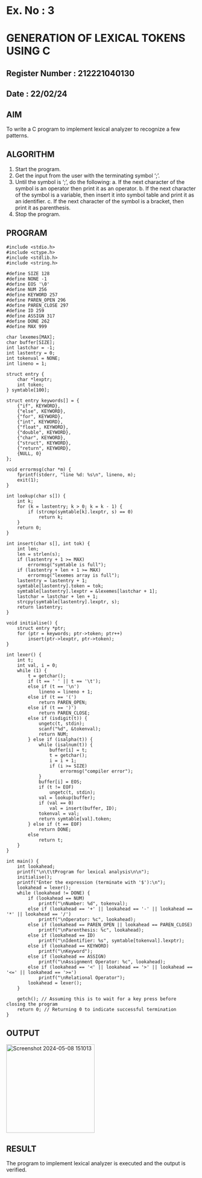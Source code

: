 # Ex. No : 3	
# GENERATION OF LEXICAL TOKENS USING C
## Register Number : 212221040130
## Date : 22/02/24

## AIM   
To write a C program to implement lexical analyzer to recognize a few patterns.

## ALGORITHM
1)	Start the program.
2)	Get the input from the user with the terminating symbol ‘;’.
3)	Until the symbol is ‘;’, do the following:
         a.	If the next character of the symbol is an operator then print it as an operator.
         b.	If the next character of the symbol is a variable, then insert it into symbol table and print it as an identifier.
         c.	If the next character of the symbol is a bracket, then print it as parenthesis.
4)	Stop the program.


## PROGRAM
```
#include <stdio.h> 
#include <ctype.h> 
#include <stdlib.h> 
#include <string.h>

#define SIZE 128
#define NONE -1 
#define EOS '\0' 
#define NUM 256
#define KEYWORD 257
#define PAREN_OPEN 296
#define PAREN_CLOSE 297
#define ID 259
#define ASSIGN 317
#define DONE 262
#define MAX 999

char lexemes[MAX];
char buffer[SIZE];
int lastchar = -1;
int lastentry = 0;
int tokenval = NONE;
int lineno = 1;

struct entry {
    char *lexptr;
    int token;
} symtable[100];

struct entry keywords[] = {
    {"if", KEYWORD},
    {"else", KEYWORD},
    {"for", KEYWORD},
    {"int", KEYWORD},
    {"float", KEYWORD},
    {"double", KEYWORD},
    {"char", KEYWORD},
    {"struct", KEYWORD},
    {"return", KEYWORD},
    {NULL, 0}
};

void errormsg(char *m) {
    fprintf(stderr, "line %d: %s\n", lineno, m);
    exit(1);
}

int lookup(char s[]) {
    int k;
    for (k = lastentry; k > 0; k = k - 1) {
        if (strcmp(symtable[k].lexptr, s) == 0)
            return k;
    }
    return 0;
}

int insert(char s[], int tok) {
    int len;
    len = strlen(s);
    if (lastentry + 1 >= MAX)
        errormsg("symtable is full");
    if (lastentry + len + 1 >= MAX)
        errormsg("lexemes array is full");
    lastentry = lastentry + 1;
    symtable[lastentry].token = tok;
    symtable[lastentry].lexptr = &lexemes[lastchar + 1];
    lastchar = lastchar + len + 1;
    strcpy(symtable[lastentry].lexptr, s);
    return lastentry;
}

void initialise() {
    struct entry *ptr;
    for (ptr = keywords; ptr->token; ptr++)
        insert(ptr->lexptr, ptr->token);
}

int lexer() {
    int t;
    int val, i = 0;
    while (1) {
        t = getchar();
        if (t == ' ' || t == '\t');
        else if (t == '\n')
            lineno = lineno + 1;
        else if (t == '(')
            return PAREN_OPEN;
        else if (t == ')')
            return PAREN_CLOSE;
        else if (isdigit(t)) {
            ungetc(t, stdin);
            scanf("%d", &tokenval);
            return NUM;
        } else if (isalpha(t)) {
            while (isalnum(t)) {
                buffer[i] = t;
                t = getchar();
                i = i + 1;
                if (i >= SIZE)
                    errormsg("compiler error");
            }
            buffer[i] = EOS;
            if (t != EOF)
                ungetc(t, stdin);
            val = lookup(buffer);
            if (val == 0)
                val = insert(buffer, ID);
            tokenval = val;
            return symtable[val].token;
        } else if (t == EOF)
            return DONE;
        else
            return t;
    }
}

int main() {
    int lookahead;
    printf("\n\t\tProgram for lexical analysis\n\n");
    initialise();
    printf("Enter the expression (terminate with '$'):\n");
    lookahead = lexer();
    while (lookahead != DONE) {
        if (lookahead == NUM)
            printf("\nNumber: %d", tokenval);
        else if (lookahead == '+' || lookahead == '-' || lookahead == '*' || lookahead == '/')
            printf("\nOperator: %c", lookahead);
        else if (lookahead == PAREN_OPEN || lookahead == PAREN_CLOSE)
            printf("\nParenthesis: %c", lookahead);
        else if (lookahead == ID)
            printf("\nIdentifier: %s", symtable[tokenval].lexptr);
        else if (lookahead == KEYWORD)
            printf("\nKeyword");
        else if (lookahead == ASSIGN)
            printf("\nAssignment Operator: %c", lookahead);
        else if (lookahead == '<' || lookahead == '>' || lookahead == '<=' || lookahead == '>=')
            printf("\nRelational Operator");
        lookahead = lexer();
    }

    getch(); // Assuming this is to wait for a key press before closing the program
    return 0; // Returning 0 to indicate successful termination
}
```

## OUTPUT 
<img width="234" alt="Screenshot 2024-05-08 151013" src="https://github.com/Compiler-cse/19CS409-Compiler-Design-Lab/assets/119102676/345ad8a1-366b-4639-b6eb-03312c03f00d">

## RESULT
The program to implement lexical analyzer is executed and the output is verified.
